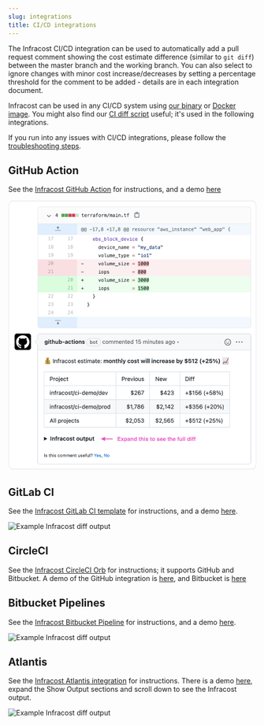 ```yaml
---
slug: integrations
title: CI/CD integrations
---
```


The Infracost CI/CD integration can be used to automatically add a pull request comment showing the cost estimate difference (similar to `git diff`) between the master branch and the working branch. You can also select to ignore changes with minor cost increase/decreases by setting a percentage threshold for the comment to be added - details are in each integration document.

Infracost can be used in any CI/CD system using [our binary](https://github.com/infracost/infracost/releases) or [Docker image](https://hub.docker.com/r/infracost/infracost). You might also find our [CI diff script](https://github.com/infracost/infracost/tree/master/scripts/ci/diff.sh) useful; it's used in the following integrations.

If you run into any issues with CI/CD integrations, please follow the [troubleshooting steps](/docs/support#infracost-fails-to-run-in-cicd).

## GitHub Action

See the [Infracost GitHub Action](https://github.com/marketplace/actions/infracost) for instructions, and a demo [here](https://github.com/infracost/gh-actions-demo)

<img src="https://raw.githubusercontent.com/infracost/infracost-gh-action/master/screenshot.png" width="550px" alt="Example Infracost diff output" />

## GitLab CI

See the [Infracost GitLab CI template](https://gitlab.com/infracost/infracost-gitlab-ci) for instructions, and a demo [here](https://gitlab.com/infracost/gitlab-ci-demo).

<img src="https://gitlab.com/infracost/infracost-gitlab-ci/-/raw/master/screenshot.png" width="550px" alt="Example Infracost diff output" />

## CircleCI

See the [Infracost CircleCI Orb](https://github.com/infracost/infracost-orb) for instructions; it supports GitHub and Bitbucket. A demo of the GitHub integration is [here](https://github.com/infracost/circleci-github-demo), and Bitbucket is [here](https://bitbucket.org/infracost/circleci-bitbucket-demo)

## Bitbucket Pipelines

See the [Infracost Bitbucket Pipeline](https://bitbucket.org/infracost/infracost-bitbucket-pipeline) for instructions, and a demo [here](https://bitbucket.org/infracost/circleci-bitbucket-demo).

<img src="https://bytebucket.org/infracost/infracost-bitbucket-pipeline/raw/8fcac59619308deb44ebc11170bfec349e855ee6/screenshot.png" width="550px" alt="Example Infracost diff output" />

## Atlantis

See the [Infracost Atlantis integration](https://github.com/infracost/infracost-atlantis/) for instructions. There is a demo [here](https://github.com/infracost/infracost-atlantis/pull/2#issuecomment-773427685), expand the Show Output sections and scroll down to see the Infracost output.

<img src="https://raw.githubusercontent.com/infracost/infracost-atlantis/master/screenshot.png" width="550px" alt="Example Infracost diff output" />
